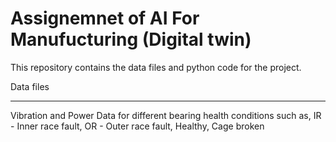 # Assignemnet of AI For Manufucturing (Digital twin)

This repository contains the data files and python code for the project.

Data files
*************
Vibration and Power Data for different bearing health conditions such as, IR - Inner race fault, OR - Outer race fault, Healthy, Cage broken
